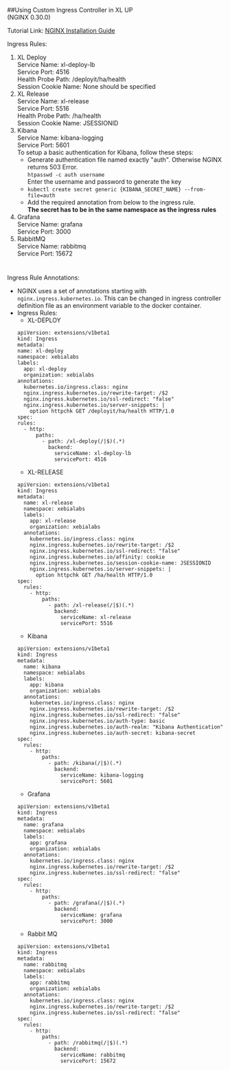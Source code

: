##Using Custom Ingress Controller in XL UP<br/>(NGINX 0.30.0)

Tutorial Link: <a href="https://github.com/kubernetes/ingress-nginx">NGINX Installation Guide</a>

Ingress Rules:
1. XL Deploy <br/>
Service Name: xl-deploy-lb<br/>
Service Port: 4516<br/>
Health Probe Path: /deployit/ha/health<br/>
Session Cookie Name: None should be specified
2. XL Release <br/>
Service Name: xl-release<br/>
Service Port: 5516<br/>
Health Probe Path: /ha/health<br/>
Session Cookie Name: JSESSIONID
3. Kibana <br/>
Service Name: kibana-logging<br/>
Service Port: 5601<br/>
To setup a basic authentication for Kibana, follow these steps:<br/>
    * Generate authentication file named exactly "auth". Otherwise NGINX returns 503 Error. <br/>
    `htpasswd -c auth username`<br/>
     Enter the username and password to generate the key
    * `kubectl create secret generic {KIBANA_SECRET_NAME} --from-file=auth` <br/>
    * Add the required annotation from below to the ingress rule.<br/>
    **The secret has to be in the same namespace as the ingress rules**
4. Grafana<br/>
Service Name: grafana<br/>
Service Port: 3000
5. RabbitMQ<br/>
Service Name: rabbitmq<br/>
Service Port: 15672
#
Ingress Rule Annotations:
* NGINX uses a set of annotations starting with `nginx.ingress.kubernetes.io`. This can be changed in ingress controller definition file as an environment variable to the docker container.
* Ingress Rules:
    * XL-DEPLOY <br/>
    ``` 
  apiVersion: extensions/v1beta1
  kind: Ingress
  metadata:
    name: xl-deploy
    namespace: xebialabs
    labels:
      app: xl-deploy
      organization: xebialabs
    annotations:
      kubernetes.io/ingress.class: nginx
      nginx.ingress.kubernetes.io/rewrite-target: /$2
      nginx.ingress.kubernetes.io/ssl-redirect: "false"
      nginx.ingress.kubernetes.io/server-snippets: |
        option httpchk GET /deployit/ha/health HTTP/1.0
  spec:
    rules:
      - http:
          paths:
            - path: /xl-deploy(/|$)(.*)
              backend:
                serviceName: xl-deploy-lb
                servicePort: 4516
   ```
  * XL-RELEASE<br/>
  ```
  apiVersion: extensions/v1beta1
  kind: Ingress
  metadata:
    name: xl-release
    namespace: xebialabs
    labels:
      app: xl-release
      organization: xebialabs
    annotations:
      kubernetes.io/ingress.class: nginx
      nginx.ingress.kubernetes.io/rewrite-target: /$2
      nginx.ingress.kubernetes.io/ssl-redirect: "false"
      nginx.ingress.kubernetes.io/affinity: cookie
      nginx.ingress.kubernetes.io/session-cookie-name: JSESSIONID
      nginx.ingress.kubernetes.io/server-snippets: |
        option httpchk GET /ha/health HTTP/1.0
  spec:
    rules:
      - http:
          paths:
            - path: /xl-release(/|$)(.*)
              backend:
                serviceName: xl-release
                servicePort: 5516
  ```
  * Kibana
  ```
  apiVersion: extensions/v1beta1
  kind: Ingress
  metadata:
    name: kibana
    namespace: xebialabs
    labels:
      app: kibana
      organization: xebialabs
    annotations:
      kubernetes.io/ingress.class: nginx
      nginx.ingress.kubernetes.io/rewrite-target: /$2
      nginx.ingress.kubernetes.io/ssl-redirect: "false"
      nginx.ingress.kubernetes.io/auth-type: basic
      nginx.ingress.kubernetes.io/auth-realm: "Kibana Authentication"
      nginx.ingress.kubernetes.io/auth-secret: kibana-secret
  spec:
    rules:
      - http:
          paths:
            - path: /kibana(/|$)(.*)
              backend:
                serviceName: kibana-logging
                servicePort: 5601
  ```
  * Grafana
  ```
  apiVersion: extensions/v1beta1
  kind: Ingress
  metadata:
    name: grafana
    namespace: xebialabs
    labels:
      app: grafana
      organization: xebialabs
    annotations:
      kubernetes.io/ingress.class: nginx
      nginx.ingress.kubernetes.io/rewrite-target: /$2
      nginx.ingress.kubernetes.io/ssl-redirect: "false"
  spec:
    rules:
      - http:
          paths:
            - path: /grafana(/|$)(.*)
              backend:
                serviceName: grafana
                servicePort: 3000
  ```
  * Rabbit MQ
  ```
  apiVersion: extensions/v1beta1
  kind: Ingress
  metadata:
    name: rabbitmq
    namespace: xebialabs
    labels:
      app: rabbitmq
      organization: xebialabs
    annotations:
      kubernetes.io/ingress.class: nginx
      nginx.ingress.kubernetes.io/rewrite-target: /$2
      nginx.ingress.kubernetes.io/ssl-redirect: "false"
  spec:
    rules:
      - http:
          paths:
            - path: /rabbitmq(/|$)(.*)
              backend:
                serviceName: rabbitmq
                servicePort: 15672
  ```